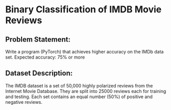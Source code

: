 # Binary Classification of IMDB Movie Reviews
## Problem Statement:
  Write a program (PyTorch) that achieves higher accuracy on the IMDb data set.
  Expected accuracy: 75% or more
## Dataset Description:
The IMDB dataset is a set of 50,000 highly polarized reviews from the Internet Movie Database. They are split into 25000 reviews each for training and testing. Each set contains an equal number (50%) of positive and negative reviews.
